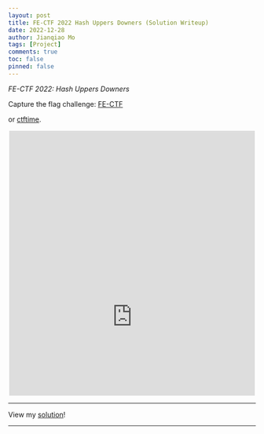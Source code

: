 ```yaml
---
layout: post
title: FE-CTF 2022 Hash Uppers Downers (Solution Writeup)
date: 2022-12-28
author: Jianqiao Mo
tags: [Project]
comments: true
toc: false
pinned: false
---
```


_FE-CTF 2022: Hash Uppers Downers_

Capture the flag challenge: [FE-CTF](https://play.fe-ctf.dk/challenges#15-Hash%20Uppers%20Downers)

or [ctftime](https://ctftime.org/task/23758).

<div style="overflow: hidden; margin: 15px auto; width: 500px; height: 540px;">
<iframe scrolling="no" src="https://play.fe-ctf.dk/challenges#15-Hash%20Uppers%20Downers" style="border: 0px none; margin-left: -75px; height: 812px; margin-top: -27px; width: 650px;">
</iframe>
</div>

--- 

View my [solution](https://github.com/jianqiaomo/Hash-Uppers-Downers)!

--- 
